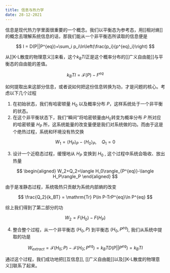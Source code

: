 ```yaml
---
title: 信息与热力学
date: 28-12-2021
---
```

信息是现代热力学里面很重要的一个概念。我们以平衡态为参考态，用[[相对熵]]的概念去理解系统信息的话，那我们能从一个非平衡态所读取的信息便是

$$
I = D(P||P^{eq})=\sum_i p_i\ln\left(\frac{p_i}{p^{eq}_i}\right)
$$

从[[K-L散度的物理意义]]来看，这个$k_BTI$正是这个概率分布的[[广义自由能]]与平衡态的自由能的差值。

$$
k_BTI = \mathcal{F}(P)-F^{eq}
$$

如何提取出来这部分信息，或者说如何把这份信息转换为功，才是问题的核心。考虑以下几个过程

1. 在初始状态，我们有哈密顿量 $H_0$ 以及概率分布 $P$，这样系统处于一个非平衡的状态。
2. 在这个非平衡状态下，我们“瞬间”将哈密顿量由$H_0$转变为概率分布 $P$ 所对应的哈密顿量 $H_P$ 所，这系统能量的改变量便是我们对系统做的功。而由于这是个绝热过程，系统和环境没有热交换

$$
W_1=\langle H_P\rangle_P-\langle H_0\rangle_P,\quad
Q_1=0
$$

3. 设计一个近稳态过程，缓慢地从 $H_P$ 变换到 $H_0$ , 这个过程中系统会吸收、放出热量

$$
\begin{aligned}
W_2+Q_2=\langle H_0\rangle_{P^{eq}}-\langle H_P\rangle_P
\end{aligned}
$$

由于是准静态过程，系统吸热只贡献为系统内部熵的改变

$$
\frac{Q_2}{k_BT} = \mathrm{Tr} P\ln P-TrP^{eq}\ln P^{eq}
$$

综上我们得到了第二部分的功

$$
W_2 = F(H_0)-F(H_P)
$$

4. 整合整个过程，从一个非平衡态 $(H_0,P)$ 到平衡态 $(H_0,P^{eq})$, 我们从系统中提取的功是


$$
W_{extract} = \mathcal{F}(H_0;P)-\mathcal{F}(H_0;P^{eq})=k_BTD(P||P^{eq})=k_BTI
$$

通过这个过程，我们成功地把[[互信息]], [[广义自由能]]以及[[K-L散度的物理意义]]联系了起来。
